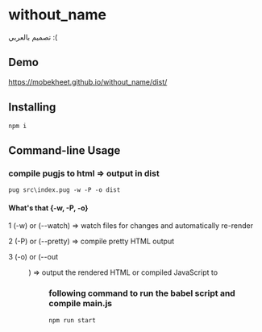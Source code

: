 # without_name

تصميم بالعربي :(

## Demo

https://mobekheet.github.io/without_name/dist/

## Installing

```
npm i
```

## Command-line Usage

### compile pugjs to html => output in dist
```
pug src\index.pug -w -P -o dist
```

#### What's that {-w, -P, -o}

1 (-w) or (--watch) => watch files for changes and automatically re-render

2 (-P) or (--pretty) => compile pretty HTML output

3 (-o) or (--out <dir>) => output the rendered HTML or compiled JavaScript to <dir>

### following command to run the babel script and compile main.js

```
npm run start
```

